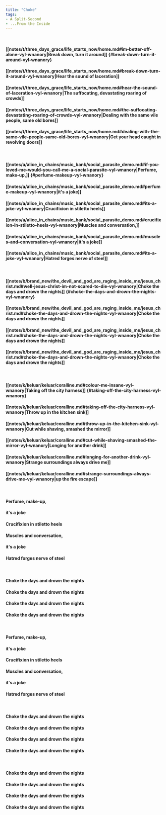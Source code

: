 ```yaml
---
title: "Choke"
tags:
- A Split-Second
- ...From the Inside
---
```

&nbsp;
#### [[notes/t/three_days_grace/life_starts_now/home.md#im-better-off-alone-vyl-wnanory|Break down, turn it around]] {#break-down-turn-it-around-vyl-wnanory}
#### [[notes/t/three_days_grace/life_starts_now/home.md#break-down-turn-it-around-vyl-wnanory|Hear the sound of laceration]]
#### [[notes/t/three_days_grace/life_starts_now/home.md#hear-the-sound-of-laceration-vyl-wnanory|The suffocating, devastating roaring of crowds]]
#### [[notes/t/three_days_grace/life_starts_now/home.md#the-suffocating-devastating-roaring-of-crowds-vyl-wnanory|Dealing with the same vile people, same old bores]]
#### [[notes/t/three_days_grace/life_starts_now/home.md#dealing-with-the-same-vile-people-same-old-bores-vyl-wnanory|Get your head caught in revolving doors]]
&nbsp;
#### [[notes/a/alice_in_chains/music_bank/social_parasite_demo.md#if-you-loved-me-would-you-call-me-a-social-parasite-vyl-wnanory|Perfume, make-up,]] {#perfume-makeup-vyl-wnanory}
#### [[notes/a/alice_in_chains/music_bank/social_parasite_demo.md#perfume-makeup-vyl-wnanory|it's a joke]]
#### [[notes/a/alice_in_chains/music_bank/social_parasite_demo.md#its-a-joke-vyl-wnanory|Crucifixion in stiletto heels]]
#### [[notes/a/alice_in_chains/music_bank/social_parasite_demo.md#crucifixion-in-stiletto-heels-vyl-wnanory|Muscles and conversation,]]
#### [[notes/a/alice_in_chains/music_bank/social_parasite_demo.md#muscles-and-conversation-vyl-wnanory|it's a joke]]
#### [[notes/a/alice_in_chains/music_bank/social_parasite_demo.md#its-a-joke-vyl-wnanory|Hatred forges nerve of steel]]
&nbsp;
#### [[notes/b/brand_new/the_devil_and_god_are_raging_inside_me/jesus_christ.md#well-jesus-christ-im-not-scared-to-die-vyl-wnanory|Choke the days and drown the nights]] {#choke-the-days-and-drown-the-nights-vyl-wnanory}
#### [[notes/b/brand_new/the_devil_and_god_are_raging_inside_me/jesus_christ.md#choke-the-days-and-drown-the-nights-vyl-wnanory|Choke the days and drown the nights]]
#### [[notes/b/brand_new/the_devil_and_god_are_raging_inside_me/jesus_christ.md#choke-the-days-and-drown-the-nights-vyl-wnanory|Choke the days and drown the nights]]
#### [[notes/b/brand_new/the_devil_and_god_are_raging_inside_me/jesus_christ.md#choke-the-days-and-drown-the-nights-vyl-wnanory|Choke the days and drown the nights]]
&nbsp;
#### [[notes/k/keluar/keluar/coralline.md#colour-me-insane-vyl-wnanory|Taking off the city harness]] {#taking-off-the-city-harness-vyl-wnanory}
#### [[notes/k/keluar/keluar/coralline.md#taking-off-the-city-harness-vyl-wnanory|Throw up in the kitchen sink]]
#### [[notes/k/keluar/keluar/coralline.md#throw-up-in-the-kitchen-sink-vyl-wnanory|Cut while shaving, smashed the mirror]]
#### [[notes/k/keluar/keluar/coralline.md#cut-while-shaving-smashed-the-mirror-vyl-wnanory|Longing for another drink]]
#### [[notes/k/keluar/keluar/coralline.md#longing-for-another-drink-vyl-wnanory|Strange surroundings always drive me]]
#### [[notes/k/keluar/keluar/coralline.md#strange-surroundings-always-drive-me-vyl-wnanory|up the fire escape]]
&nbsp;
#### Perfume, make-up,
#### it's a joke
#### Crucifixion in stiletto heels
#### Muscles and conversation,
#### it's a joke
#### Hatred forges nerve of steel
&nbsp;
#### Choke the days and drown the nights
#### Choke the days and drown the nights
#### Choke the days and drown the nights
#### Choke the days and drown the nights
&nbsp;
#### Perfume, make-up,
#### it's a joke
#### Crucifixion in stiletto heels
#### Muscles and conversation,
#### it's a joke
#### Hatred forges nerve of steel
&nbsp;
#### Choke the days and drown the nights
#### Choke the days and drown the nights
#### Choke the days and drown the nights
#### Choke the days and drown the nights
&nbsp;
#### Choke the days and drown the nights
#### Choke the days and drown the nights
#### Choke the days and drown the nights
#### Choke the days and drown the nights
